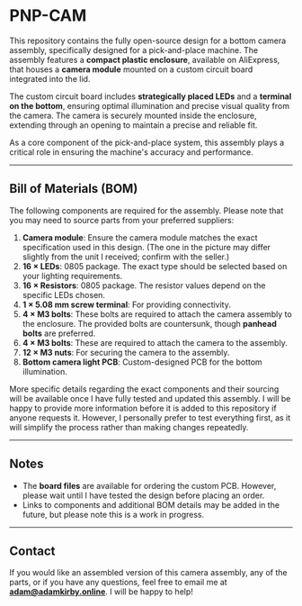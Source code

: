 # PNP-CAM  

This repository contains the fully open-source design for a bottom camera assembly, specifically designed for a pick-and-place machine. The assembly features a **compact plastic enclosure**, available on AliExpress, that houses a **camera module** mounted on a custom circuit board integrated into the lid.  

The custom circuit board includes **strategically placed LEDs** and a **terminal on the bottom**, ensuring optimal illumination and precise visual quality from the camera. The camera is securely mounted inside the enclosure, extending through an opening to maintain a precise and reliable fit.  

As a core component of the pick-and-place system, this assembly plays a critical role in ensuring the machine's accuracy and performance.  

---

## Bill of Materials (BOM)  
The following components are required for the assembly. Please note that you may need to source parts from your preferred suppliers:

1. **Camera module**: Ensure the camera module matches the exact specification used in this design. (The one in the picture may differ slightly from the unit I received; confirm with the seller.)
2. **16 × LEDs**: 0805 package. The exact type should be selected based on your lighting requirements.
3. **16 × Resistors**: 0805 package. The resistor values depend on the specific LEDs chosen.
4. **1 × 5.08 mm screw terminal**: For providing connectivity.
5. **4 × M3 bolts**: These bolts are required to attach the camera assembly to the enclosure. The provided bolts are countersunk, though **panhead bolts** are preferred.
6. **4 × M3 bolts**: These are required to attach the camera to the assembly.
7. **12 × M3 nuts**: For securing the camera to the assembly.
8. **Bottom camera light PCB**: Custom-designed PCB for the bottom illumination.

More specific details regarding the exact components and their sourcing will be available once I have fully tested and updated this assembly. I will be happy to provide more information before it is added to this repository if anyone requests it. However, I personally prefer to test everything first, as it will simplify the process rather than making changes repeatedly.

---

## Notes  
- The **board files** are available for ordering the custom PCB. However, please wait until I have tested the design before placing an order.  
- Links to components and additional BOM details may be added in the future, but please note this is a work in progress.

---

## Contact  
If you would like an assembled version of this camera assembly, any of the parts, or if you have any questions, feel free to email me at **adam@adamkirby.online**. I will be happy to help!
